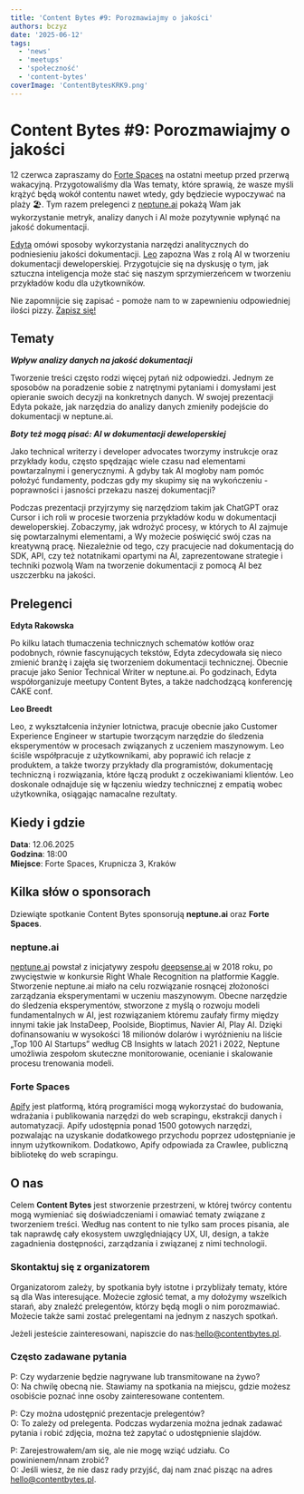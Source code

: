```yaml
---
title: 'Content Bytes #9: Porozmawiajmy o jakości'
authors: bczyz
date: '2025-06-12'
tags:
  - 'news'
  - 'meetups'
  - 'społeczność'
  - 'content-bytes'
coverImage: 'ContentBytesKRK9.png'
---
```


# Content Bytes #9: Porozmawiajmy o jakości

12 czerwca zapraszamy do [Forte Spaces](https://www.fortespaces.pl/) na ostatni meetup przed przerwą wakacyjną. Przygotowaliśmy dla Was tematy, które sprawią, że wasze myśli krążyć będą wokół contentu nawet wtedy, gdy będziecie wypoczywać na plaży 🏖️. Tym razem prelegenci z [neptune.ai](https://neptune.ai/) pokażą Wam jak wykorzystanie metryk, analizy danych i AI może pozytywnie wpłynąć na jakość dokumentacji.

[Edyta](https://www.linkedin.com/in/edyta-rakowska/) omówi sposoby wykorzystania narzędzi analitycznych do podniesieniu jakości dokumentacji.
[Leo](https://www.linkedin.com/in/leo-rocco-breedt-736b98111/) zapozna Was z rolą AI w tworzeniu dokumentacji deweloperskiej. Przygotujcie się na dyskusję o tym, jak sztuczna inteligencja może stać się naszym sprzymierzeńcem w tworzeniu przykładów kodu dla użytkowników.

Nie zapomnijcie się zapisać - pomoże nam to w zapewnieniu odpowiedniej ilości pizzy. [Zapisz się!](https://lu.ma/gjmlponl)

<!--truncate-->

## Tematy

**_Wpływ analizy danych na jakość dokumentacji_**

Tworzenie treści często rodzi więcej pytań niż odpowiedzi. Jednym ze sposobów na poradzenie sobie z natrętnymi pytaniami i domysłami jest opieranie swoich decyzji na konkretnych danych.
W swojej prezentacji Edyta pokaże, jak narzędzia do analizy danych zmieniły podejście do dokumentacji w neptune.ai.


**_Boty też mogą pisać: AI w dokumentacji deweloperskiej_**

Jako technical writerzy i developer advocates tworzymy instrukcje oraz przykłady kodu, często spędzając wiele czasu nad elementami powtarzalnymi i generycznymi. A gdyby tak AI mogłoby nam pomóc położyć fundamenty, podczas gdy my skupimy się na wykończeniu - poprawności i jasności przekazu naszej dokumentacji?

Podczas prezentacji przyjrzymy się narzędziom takim jak ChatGPT oraz Cursor i ich roli w procesie tworzenia przykładów kodu w dokumentacji deweloperskiej. Zobaczymy, jak wdrożyć procesy, w których to AI zajmuje się powtarzalnymi elementami, a Wy możecie poświęcić swój czas na kreatywną pracę. Niezależnie od tego, czy pracujecie nad dokumentacją do SDK, API, czy też notatnikami opartymi na AI, zaprezentowane strategie i techniki pozwolą Wam na tworzenie dokumentacji z pomocą AI bez uszczerbku na jakości.

## Prelegenci

**Edyta Rakowska**

Po kilku latach tłumaczenia technicznych schematów kotłów oraz podobnych, równie fascynujących tekstów, Edyta zdecydowała się nieco zmienić branżę i zajęła się tworzeniem dokumentacji technicznej.
Obecnie pracuje jako Senior Technical Writer w neptune.ai. Po godzinach, Edyta współorganizuje meetupy Content Bytes, a także nadchodzącą konferencję CAKE conf.

**Leo Breedt**

Leo, z wykształcenia inżynier lotnictwa, pracuje obecnie jako Customer Experience Engineer w startupie tworzącym narzędzie do śledzenia eksperymentów w procesach związanych z uczeniem maszynowym. Leo ściśle współpracuje z użytkownikami, aby poprawić ich relacje z produktem, a także tworzy przykłady dla programistów, dokumentację techniczną i rozwiązania, które łączą produkt z oczekiwaniami klientów. Leo doskonale odnajduje się w łączeniu wiedzy technicznej z empatią wobec użytkownika, osiągając namacalne rezultaty.

## Kiedy i gdzie

**Data**: 12.06.2025 <br /> **Godzina**: 18:00 <br /> **Miejsce**: Forte Spaces, Krupnicza 3, Kraków

## Kilka słów o sponsorach

Dziewiąte spotkanie Content Bytes sponsorują **neptune.ai** oraz **Forte Spaces**.

### neptune.ai

[neptune.ai](https://neptune.ai/) powstał z inicjatywy zespołu [deepsense.ai](https://deepsense.ai) w 2018 roku, po zwycięstwie w konkursie Right Whale Recognition na platformie Kaggle. Stworzenie neptune.ai miało na celu rozwiązanie rosnącej złożoności zarządzania eksperymentami w uczeniu maszynowym. Obecne narzędzie do śledzenia eksperymentów, stworzone z myślą o rozwoju modeli fundamentalnych w AI, jest rozwiązaniem któremu zaufały firmy między innymi takie jak InstaDeep, Poolside, Bioptimus, Navier AI, Play AI. Dzięki dofinansowaniu w wysokości 18 milionów dolarów i wyróżnieniu na liście „Top 100 AI Startups” według CB Insights w latach 2021 i 2022, Neptune umożliwia zespołom skuteczne monitorowanie, ocenianie i skalowanie procesu trenowania modeli.

### Forte Spaces

[Apify](https://apify.com/) jest platformą, którą programiści mogą wykorzystać do budowania, wdrażania i publikowania narzędzi do web scrapingu, ekstrakcji danych i automatyzacji. Apify udostępnia ponad 1500 gotowych narzędzi, pozwalając na uzyskanie dodatkowego przychodu poprzez udostępnianie je innym użytkownikom. Dodatkowo, Apify odpowiada za Crawlee, publiczną bibliotekę do web scrapingu.

## O nas

Celem **Content Bytes** jest stworzenie przestrzeni, w której twórcy contentu
mogą wymieniać się doświadczeniami i omawiać tematy związane z tworzeniem
treści. Według nas content to nie tylko sam proces pisania, ale tak
naprawdę cały ekosystem uwzględniający UX, UI, design, a także zagadnienia
dostępności, zarządzania i związanej z nimi technologii.

### Skontaktuj się z organizatorem

Organizatorom zależy, by spotkania były istotne i przybliżały tematy, które są
dla Was interesujące. Możecie zgłosić temat, a my dołożymy wszelkich starań, aby
znaleźć prelegentów, którzy będą mogli o nim porozmawiać. Możecie także sami
zostać prelegentami na jednym z naszych spotkań.

Jeżeli jesteście zainteresowani, napiszcie do nas:[hello@contentbytes.pl](mailto:hello@contentbytes.pl).

### Często zadawane pytania

P: Czy wydarzenie będzie nagrywane lub transmitowane na żywo? <br /> O: Na
chwilę obecną nie. Stawiamy na spotkania na miejscu, gdzie możesz osobiście
poznać inne osoby zainteresowane contentem.

P: Czy można udostępnić prezentacje prelegentów? <br /> O: To zależy od
prelegenta. Podczas wydarzenia można jednak zadawać pytania i robić zdjęcia,
można też zapytać o udostępnienie slajdów.

P: Zarejestrowałem/am się, ale nie mogę wziąć udziału. Co powinienem/nnam
zrobić? <br /> O: Jeśli wiesz, że nie dasz rady przyjść, daj nam znać pisząc na
adres [hello@contentbytes.pl](mailto:hello@contentbytes.pl).
